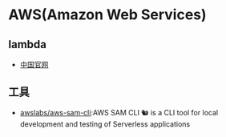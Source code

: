 # AWS(Amazon Web Services)

## lambda

* [中国官网](https://amazonaws-china.com/cn/)


## 工具

* [awslabs/aws-sam-cli](https://github.com/awslabs/aws-sam-cli):AWS SAM CLI 🐿 is a CLI tool for local development and testing of Serverless applications
